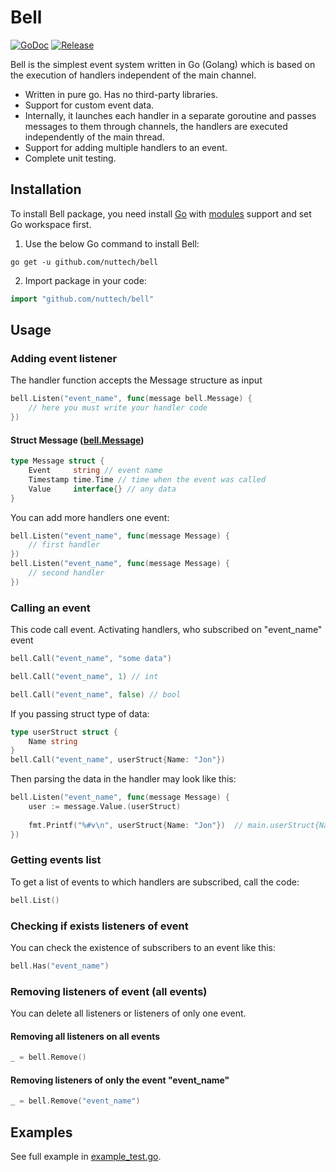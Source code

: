 # Bell

[![GoDoc](https://pkg.go.dev/badge/github.com/nuttech/bell?status.svg)](https://pkg.go.dev/github.com/nuttech/bell?tab=doc)
[![Release](https://img.shields.io/github/release/nuttech/bell.svg?style=flat)](https://github.com/nuttech/bell/releases)

Bell is the simplest event system written in Go (Golang) which is based on the execution of handlers independent of the main channel.

- Written in pure go. Has no third-party libraries.
- Support for custom event data.
- Internally, it launches each handler in a separate goroutine and passes messages to them through channels, the handlers are executed independently of the main thread.
- Support for adding multiple handlers to an event.
- Complete unit testing.

## Installation

To install Bell package, you need install [Go](https://golang.org) with [modules](https://github.com/golang/go/wiki/Modules) support and set Go workspace first.
1. Use the below Go command to install Bell:
```shell
go get -u github.com/nuttech/bell
```
2. Import package in your code:
```go
import "github.com/nuttech/bell"
```

## Usage

### Adding event listener
The handler function accepts the Message structure as input
```go
bell.Listen("event_name", func(message bell.Message) {
	// here you must write your handler code
})
```

#### Struct Message ([bell.Message](https://pkg.go.dev/github.com/nuttech/bell#Message))
```go
type Message struct {
	Event     string // event name
	Timestamp time.Time // time when the event was called
	Value     interface{} // any data
}
```

You can add more handlers one event:
```go
bell.Listen("event_name", func(message Message) { 
	// first handler
})
bell.Listen("event_name", func(message Message) {
	// second handler
})
```

### Calling an event
This code call event. Activating handlers, who subscribed on "event_name" event
```go
bell.Call("event_name", "some data")

bell.Call("event_name", 1) // int

bell.Call("event_name", false) // bool
```

If you passing struct type of data:
```go
type userStruct struct {
	Name string
}
bell.Call("event_name", userStruct{Name: "Jon"})
```
Then parsing the data in the handler may look like this:
```go
bell.Listen("event_name", func(message Message) {
	user := message.Value.(userStruct)
	
	fmt.Printf("%#v\n", userStruct{Name: "Jon"})  // main.userStruct{Name:"Jon"}
})
```

### Getting events list
To get a list of events to which handlers are subscribed, call the code:
```go
bell.List()
```

### Checking if exists listeners of event
You can check the existence of subscribers to an event like this:
```go
bell.Has("event_name")
```

### Removing listeners of event (all events)

You can delete all listeners or listeners of only one event.

#### Removing all listeners on all events 
```go
_ = bell.Remove()
```

#### Removing listeners of only the event "event_name"
```go
_ = bell.Remove("event_name")
```

## Examples

See full example in [example_test.go](example_test.go).
